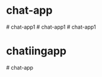 # chat-app
#   c h a t - a p p 1  
 #   c h a t - a p p 1  
 # chat-app1
# chatiingapp
#   c h a t - a p p  
 